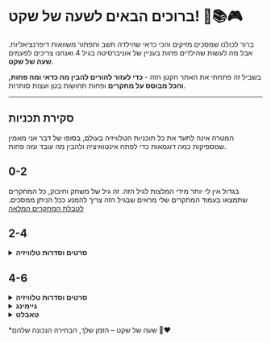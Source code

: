 # ברוכים הבאים לשעה של שקט! 👶📚🎮

ברור לכולנו שמסכים מזיקים והכי כדאי שהילדה תשב ותפתור משוואות דיפרנציאליות. אבל מה לעשות שהילדים פחות בעניין של אוניברסיטה בגיל 4 ואנחנו צריכים לפעמים **שעה של שקט**. 

בשביל זה פתחתי את האתר הקטן הזה - **כדי לעזור להורים להבין מה כדאי ומה פחות, והכל מבוסס על מחקרים** ופחות תחושות בטן ועצות סותרות.

---

## סקירת תכניות
המטרה אינה לתעד את כל תוכניות הטלוויזיה בעולם, בסופו של דבר אני מאמין שמספיקות כמה דוגמאות כדי לפתח אינטואיציה ולהבין מה עובד ומה פחות.

## 0-2

בגדול אין לי יותר מידי המלצות לגיל הזה. זה גיל של משחק וחיבוק, כל המחקרים שתמצאו בעמוד המחקרים שלי מראים שבגיל הזה צריך להמנע ככל הניתן ממסכים. [לטבלת המחקרים המלאה](./research.md#research-table)

## 2-4

<details>
<summary><strong>סרטים וסדרות טלוויזיה</strong></summary>

<table>
<thead>
<tr>
<th>שם</th>
<th>המלצה</th>
<th>פלטפורמה</th>
<th>מעברי מצלמה</th>
<th>צבעים</th>
<th>מסר חינוכי</th>

</tr>
</thead>
<tbody>
<tr>
<td>בלואי</td>
<td>🟢</td>
<td>Netflix</td>
<td>איטיים</td>
<td>רכים ועדינים</td>
<td>רגשות וחברות</td>

</tr>
<tr>
<td>mofy</td>
<td>🟢</td>
<td>YouTube</td>
<td>איטיים מאוד</td>
<td>רכים ועדינים</td>
<td>חקר וגילוי</td>

</tr>
<tr>
<td>פפה פיג</td>
<td>🟢</td>
<td>Netflix</td>
<td>איטיים</td>
<td>רכים</td>
<td>חיי יומיום</td>
<td>🟢</td>
</tr>
<tr>
<td>פרפר נחמד</td>
<td>🟢</td>
<td>YouTube</td>
<td>איטיים</td>
<td>רכים ועדינים</td>
<td>חקר וגילוי</td>

</tr>
<tr>
<td>Daniel Tiger's Neighborhood</td>
<td>🟢</td>
<td>YouTube</td>
<td>איטיים מאוד</td>
<td>רכים ועדינים</td>
<td>רגשות וחברות</td>

</tr>
<tr>
<td>יחידת החילוץ</td>
<td>🟡</td>
<td>Netflix</td>
<td>בינוניים</td>
<td>עזים</td>
<td>בינוני - עבודת צוות</td>

</tr>
<tr>
<td>בובספוג</td>
<td>🔴</td>
<td>~~~</td>
<td>מהיר</td>
<td>עזים</td>
<td>מטופש</td>

</tr>
<tr>
<td>Tom & Jerry</td>
<td>🔴</td>
<td>~~~</td>
<td>מהיר</td>
<td>עזים</td>
<td>אלימות</td>

</tr>
</tbody>
</table>

</details>

## 4-6

<details>
<summary><strong>סרטים וסדרות טלוויזיה</strong></summary>

<p><strong>לגבי סרטי פיקסאר/דיסני מודרניים היו זהירים:</strong> רבים מהם אהובים על גילאי 4-6, אבל שימו לב שיש בהם סצנות מאוד מותחות ומרגשות. למשל צעצוע של סיפור 3 כולל קטעים מפחידים, בלשבור את הקרח יש את סצנת הסערה עם איבוד ההורים, ומפלצת קרח רגעים שעשויים להבהיל בני 4. (שלא נדבר על הקטע של מופסה במלך האריות ששבר לי את הלב בלופים) לכן, אם הילד רגיש, שמרו את הסרטים הללו לגיל 6 ומעלה, או צפו איתו יחד כדי להרגיע בזמן הנכון.</p>

<table>
<thead>
<tr>
<th>שם</th>
<th>המלצה</th>
<th>פלטפורמה</th>
<th>מעברי מצלמה</th>
<th>צבעים</th>
<th>מסר חינוכי</th>

</tr>
</thead>
<tbody>
<tr>
<td>דורה החוקרת</td>
<td>🟢</td>
<td>~~~~</td>
<td>בינוניים</td>
<td>עזים</td>
<td>חקר ופתרון בעיות</td>

</tr>
<tr>
<td>פרפר נחמד</td>
<td>🟢</td>
<td>YouTube</td>
<td>איטיים</td>
<td>רכים ועדינים</td>
<td>חקר וגילוי</td>

</tr>
<tr>
<td>מטוסי על</td>
<td>🟡</td>
<td>~~~</td>
<td>בינוניים</td>
<td>עזים</td>
<td>פתרון בעיות ותרבויות</td>

</tr>
<tr>
<td>Tom & Jerry</td>
<td>🔴</td>
<td>~~~</td>
<td>מהיר</td>
<td>עזים</td>
<td>אלימות</td>

</tr>
</tbody>
</table>
</details>

<details>
<summary><strong>גיימינג</strong></summary>

<p><strong>חשוב לדעת על משחקים:</strong> משחקי מחשב ומסכים אינטראקטיביים (טאבלטים, קונסולות) דורשים הרבה יותר גירוי וריכוז מהילד בהשוואה לצפייה פסיבית בטלוויזיה. <a href="../research/#research-table">מחקרים מראים</a> שמסכים אינטראקטיביים מזיקים יותר - 30 דקות בלבד של מסך אינטראקטיבי משפיעות על השינה כמו שעתיים של טלוויזיה. לכן, מומלץ להגביל את זמן המשחק עוד יותר מאשר זמן צפייה, ולהעדיף משחקים רגועים ושיתוף פעולה.</p>

<table>
<thead>
<tr>
<th>שם</th>
<th>המלצה</th>
<th>פלטפורמה</th>
<th>אופי</th>

</tr>
</thead>
<tbody>
<tr>
<td>Yoshi's Crafted World</td>
<td>🟢</td>
<td>Nintendo</td>
<td>ניתן לשחק במצב רגוע</td>

</tr>
<tr>
<td>Kirby and the Forgotten Land</td>
<td>🟢</td>
<td>Nintendo</td>
<td>מאתגר</td>

</tr>
<tr>
<td>Snipperclips: Cut it out, Together!</td>
<td>🟢</td>
<td>Nintendo</td>
<td>שיתוף פעולה יצירתי</td>

</tr>
</tbody>
</table>

</details>



<details>
<summary><strong>טאבלט</strong></summary>

הימנעו מפרסומות ושיטות מוניפולטיביות (באנרים/פרסים לצפייה בסרטון/קופסאות שלל)</br>
עדיפות לקצב איטי/רגוע וללא לחץ זמן
<a href="../research/#research-table">בדקו את עמוד המחקרים</a>


<table>
<thead>
<tr>
<th>שם</th>
<th>המלצה</th>
<th>פלטפורמה</th>
<th>אופי</th>

</tr>
</thead>
<tbody>
<tr>
<td>Thinkrolls (Avokiddo)</td>
<td>🟢</td>
<td>iOS/Android</td>
<td>פאזלים לוגיים, קצב רגוע</td>

</tr>
<tr>
<td>Pango Build City</td>
<td>🟢</td>
<td>iOS/Android</td>
<td>בנייה יצירתית, ללא לחץ זמן</td>

</tr>
</tbody>
</table>

</details>



*שעה של שקט – הזמן שלך, הבחירה הנכונה שלהם 💛❤️